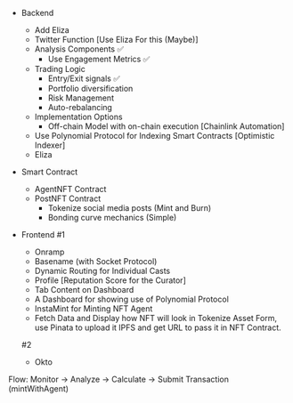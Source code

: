 - Backend
    - Add Eliza
    - Twitter Function [Use Eliza For this (Maybe)]
    - Analysis Components ✅
        - Use Engagement Metrics ✅
    - Trading Logic
        - Entry/Exit signals ✅
        - Portfolio diversification 
        - Risk Management
        - Auto-rebalancing
    - Implementation Options
        - Off-chain Model with on-chain execution [Chainlink Automation]
    - Use Polynomial Protocol for Indexing Smart Contracts [Optimistic Indexer]
    - Eliza

- Smart Contract
    - AgentNFT Contract
    - PostNFT Contract
        - Tokenize social media posts (Mint and Burn)
        - Bonding curve mechanics (Simple)

- Frontend
    #1
    - Onramp
    - Basename (with Socket Protocol)
    - Dynamic Routing for Individual Casts
    - Profile [Reputation Score for the Curator]
    - Tab Content on Dashboard
    - A Dashboard for showing use of Polynomial Protocol
    - InstaMint for Minting NFT Agent
    - Fetch Data and Display how NFT will look in Tokenize Asset Form, use Pinata to upload it IPFS and get URL to pass it in NFT Contract.

    #2
    - Okto

Flow:
Monitor → Analyze → Calculate → Submit Transaction (mintWithAgent)